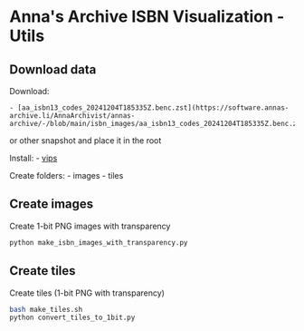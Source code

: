 # Anna's Archive ISBN Visualization - Utils

## Download data

Download:

    - [aa_isbn13_codes_20241204T185335Z.benc.zst](https://software.annas-archive.li/AnnaArchivist/annas-archive/-/blob/main/isbn_images/aa_isbn13_codes_20241204T185335Z.benc.zst)

or other snapshot and place it in the root

Install:
    - [vips](https://www.libvips.org/)

Create folders:
    - images
    - tiles

## Create images

Create 1-bit PNG images with transparency

```bash
python make_isbn_images_with_transparency.py
```

## Create tiles

Create tiles (1-bit PNG with transparency)

```bash
bash make_tiles.sh
python convert_tiles_to_1bit.py
```